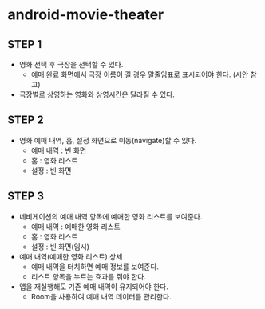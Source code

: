 # android-movie-theater

## STEP 1

- 영화 선택 후 극장을 선택할 수 있다.
    - 예매 완료 화면에서 극장 이름이 길 경우 말줄임표로 표시되어야 한다. (시안 참고)
- 극장별로 상영하는 영화와 상영시간은 달라질 수 있다.

## STEP 2

- 영화 예매 내역, 홈, 설정 화면으로 이동(navigate)할 수 있다.
    - 예매 내역 : 빈 화면
    - 홈 : 영화 리스트
    - 설정 : 빈 화면

## STEP 3

- 네비게이션의 예매 내역 항목에 예매한 영화 리스트를 보여준다.
    - 예매 내역 : 예매한 영화 리스트
    - 홈 : 영화 리스트
    - 설정 : 빈 화면(임시)
- 예매 내역(예매한 영화 리스트) 상세
    - 예매 내역을 터치하면 예매 정보를 보여준다.
    - 리스트 항목을 누르는 효과를 줘야 한다.
- 앱을 재실행해도 기존 예매 내역이 유지되어야 한다.
    - Room을 사용하여 예매 내역 데이터를 관리한다.
